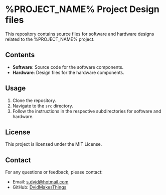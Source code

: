 # %PROJECT_NAME% Project Design files
This repository contains source files for software and hardware designs related to the %PROJECT_NAME% project.
## Contents
- **Software**: Source code for the software components.
- **Hardware**: Design files for the hardware components.
## Usage
1. Clone the repository.
2. Navigate to the `src` directory.
3. Follow the instructions in the respective subdirectories for software and hardware.
## License
This project is licensed under the MIT License.
## Contact
For any questions or feedback, please contact:
- Email: [s.dvid@hotmail.com](mailto:s.dvid@hotmail.com)
- GitHub: [DvidMakesThings](https://github.com/DvidMakesThings)

